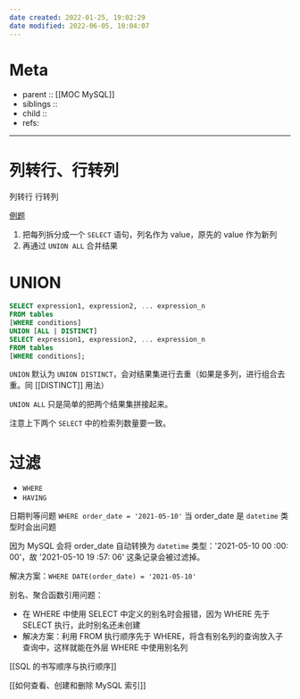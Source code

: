 ```yaml
---
date created: 2022-01-25, 19:02:29
date modified: 2022-06-05, 10:04:07
---
```


# Meta

- parent :: [[MOC MySQL]]
- siblings ::
- child ::
- refs:

---

# 列转行、行转列

列转行
行转列

[例题](https://leetcode.cn/problems/rearrange-products-table/)

1. 把每列拆分成一个 `SELECT` 语句，列名作为 value，原先的 value 作为新列
2. 再通过 `UNION ALL` 合并结果

# UNION

```sql
SELECT expression1, expression2, ... expression_n
FROM tables
[WHERE conditions]
UNION [ALL | DISTINCT]
SELECT expression1, expression2, ... expression_n
FROM tables
[WHERE conditions];
```

`UNION` 默认为 `UNION DISTINCT`，会对结果集进行去重（如果是多列，进行组合去重。同 [[DISTINCT]] 用法）

`UNION ALL` 只是简单的把两个结果集拼接起来。

注意上下两个 `SELECT` 中的检索列数量要一致。

# 过滤

- `WHERE`
- `HAVING`

日期判等问题 `WHERE order_date = '2021-05-10'`
当 order_date 是 `datetime` 类型时会出问题

因为 MySQL 会将 order_date 自动转换为 `datetime` 类型：'2021-05-10 00 :00: 00'，故 '2021-05-10 19 :57: 06' 这条记录会被过滤掉。

解决方案：`WHERE DATE(order_date) = '2021-05-10'`

别名、聚合函数引用问题：

- 在 WHERE 中使用 SELECT 中定义的别名时会报错，因为 WHERE 先于 SELECT 执行，此时别名还未创建
- 解决方案：利用 FROM 执行顺序先于 WHERE，将含有别名列的查询放入子查询中，这样就能在外层 WHERE 中使用别名列

[[SQL 的书写顺序与执行顺序]]

[[如何查看、创建和删除 MySQL 索引]]
